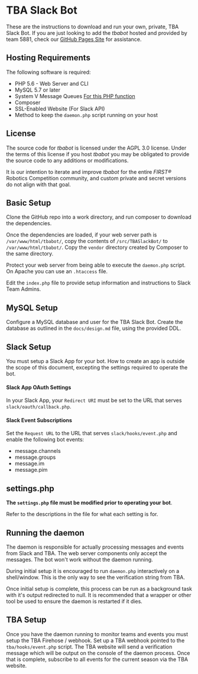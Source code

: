 # TBA Slack Bot #

These are the instructions to download and run your own, private, TBA Slack Bot. If you are just looking to add
the _tbabot_ hosted and provided by team 5881, check our [GitHub Pages Site](https://frc5881.github.io/TBASlackBot/)
for assistance.

## Hosting Requirements ##

The following software is required:

* PHP 5.6 - Web Server and CLI
* MySQL 5.7 or later
* System V Message Queues [For this PHP function](https://secure.php.net/manual/en/function.msg-get-queue.php)
* Composer
* SSL-Enabled Website (For Slack API)
* Method to keep the `daemon.php` script running on your host

## License ##

The source code for _tbabot_ is licensed under the AGPL 3.0 license. Under the terms of this license if you host
_tbabot_ you may be obligated to provide the source code to any additions or modifications.

It is our intention to iterate and improve _tbabot_ for the entire _FIRST&reg;_ Robotics Competition community, and
custom private and secret versions do not align with that goal. 

## Basic Setup ##

Clone the GitHub repo into a work directory, and run composer to download the dependencies.

Once the dependencies are loaded, if your web server path is `/var/www/html/tbabot/`, copy the contents of
`/src/TBASlackBot/` to `/var/www/html/tbabot/`. Copy the `vendor` directory created by Composer to the same directory.

Protect your web server from being able to execute the `daemon.php` script. On Apache you can use an `.htaccess` file.

Edit the `index.php` file to provide setup information and instructions to Slack Team Admins.

## MySQL Setup ##

Configure a MySQL database and user for the TBA Slack Bot. Create the database as outlined in the `docs/design.md`
file, using the provided DDL.

## Slack Setup ##

You must setup a Slack App for your bot. How to create an app is outside the scope of this document, excepting
the settings required to operate the bot.

#### Slack App OAuth Settings ####

In your Slack App, your `Redirect URI` must be set to the URL that serves `slack/oauth/callback.php`.

#### Slack Event Subscriptions ####

Set the `Request URL` to the URL that serves `slack/hooks/event.php` and enable the following bot events:

* message.channels
* message.groups
* message.im
* message.pim 

## settings.php ##

__The `settings.php` file must be modified prior to operating your bot__.

Refer to the descriptions in the file for what each setting is for.

## Running the daemon ##

The daemon is responsible for actually processing messages and events from Slack and TBA. The web server components 
only accept the messages. The bot won't work without the daemon running.

During initial setup it is encouraged to run `daemon.php` interactively on a shell/window. This is the only way to see
the verification string from TBA.

Once initial setup is complete, this process can be run as a background task with
it's output redirected to null. It is recommended that a wrapper or other tool be used to ensure the
daemon is restarted if it dies.

## TBA Setup ##

Once you have the daemon running to monitor teams and events you must setup the TBA Firehose / webhook. Set up a
TBA webhook pointed to the `tba/hooks/event.php` script. The TBA website will send a verification message
which will be output on the console of the daemon process. Once that is complete, subscribe to all events for the
current season via the TBA website.